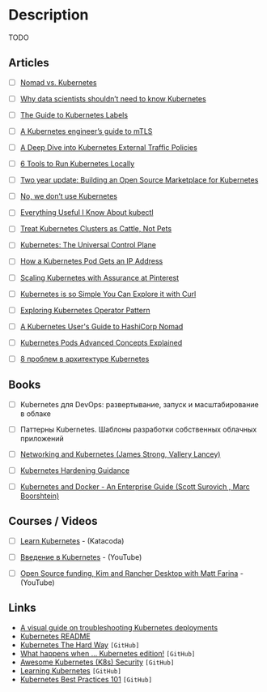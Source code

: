 # Description

TODO


## Articles

- [ ] [Nomad vs. Kubernetes](https://www.nomadproject.io/docs/nomad-vs-kubernetes)
- [ ] [Why data scientists shouldn’t need to know Kubernetes](https://huyenchip.com/2021/09/13/data-science-infrastructure.html)
- [ ] [The Guide to Kubernetes Labels](https://blog.kubecost.com/blog/kubernetes-labels/)
- [ ] [A Kubernetes engineer’s guide to mTLS](https://buoyant.io/mtls-guide/)
- [ ] [A Deep Dive into Kubernetes External Traffic Policies](https://www.asykim.com/blog/deep-dive-into-kubernetes-external-traffic-policies)
- [ ] [6 Tools to Run Kubernetes Locally](https://yankee.dev/6-tools-to-run-kubernetes-locally)
- [ ] [Two year update: Building an Open Source Marketplace for Kubernetes](https://blog.alexellis.io/kubernetes-marketplace-two-year-update/)
- [ ] [No, we don’t use Kubernetes](https://ably.com/blog/no-we-dont-use-kubernetes)
- [ ] [Everything Useful I Know About kubectl](https://www.atomiccommits.io/everything-useful-i-know-about-kubectl/)
- [ ] [Treat Kubernetes Clusters as Cattle, Not Pets](https://zitadel.ch/blog/treat-clusters-as-cattle/)
- [ ] [Kubernetes: The Universal Control Plane](https://blog.cedriccharly.com/post/20200426-kubernetes-the-universal-control-plane/)
- [ ] [How a Kubernetes Pod Gets an IP Address](https://ronaknathani.com/blog/2020/08/how-a-kubernetes-pod-gets-an-ip-address/)
- [ ] [Scaling Kubernetes with Assurance at Pinterest](https://medium.com/pinterest-engineering/scaling-kubernetes-with-assurance-at-pinterest-a23f821168da)
- [ ] [Kubernetes is so Simple You Can Explore it with Curl](https://blog.tilt.dev/2021/03/18/kubernetes-is-so-simple.html)
- [ ] [Exploring Kubernetes Operator Pattern](https://iximiuz.com/en/posts/kubernetes-operator-pattern/)
- [ ] [A Kubernetes User's Guide to HashiCorp Nomad](https://www.hashicorp.com/blog/a-kubernetes-user-s-guide-to-hashicorp-nomad)
- [ ] [Kubernetes Pods Advanced Concepts Explained](https://releasehub.com/blog/kubernetes-pods-advanced-concepts-explained)
- [ ] [8 проблем в архитектуре Kubernetes](https://habr.com/ru/post/585164/)


## Books

- [ ] Kubernetes для DevOps: развертывание, запуск и масштабирование в облаке
- [ ] Паттерны Kubernetes. Шаблоны разработки собственных облачных приложений
- [ ] [Networking and Kubernetes (James Strong, Vallery Lancey)](https://www.oreilly.com/library/view/networking-and-kubernetes/9781492081647/)
- [ ] [Kubernetes Hardening Guidance](https://media.defense.gov/2021/Aug/03/2002820425/-1/-1/1/CTR_KUBERNETES%20HARDENING%20GUIDANCE.PDF)
- [ ] [Kubernetes and Docker - An Enterprise Guide (Scott Surovich , Marc Boorshtein)](https://www.packtpub.com/product/kubernetes-and-docker-an-enterprise-guide/9781839213403)


## Courses / Videos

- [ ] [Learn Kubernetes](https://www.katacoda.com/courses/kubernetes) - (Katacoda)
- [ ] [Введение в Kubernetes](https://youtu.be/L3tgJXsMUTU) - (YouTube)
- [ ] [Open Source funding, Kim and Rancher Desktop with Matt Farina](https://youtu.be/l9j45bvv7Rk) - (YouTube)


## Links

- [A visual guide on troubleshooting Kubernetes deployments](https://learnk8s.io/troubleshooting-deployments)
- [Kubernetes README](https://kubernetesreadme.com/)
- [Kubernetes The Hard Way](https://github.com/kelseyhightower/kubernetes-the-hard-way) `[GitHub]`
- [What happens when ... Kubernetes edition!](https://github.com/jamiehannaford/what-happens-when-k8s) `[GitHub]`
- [Awesome Kubernetes (K8s) Security](https://github.com/magnologan/awesome-k8s-security) `[GitHub]`
- [Learning Kubernetes](https://github.com/codeaprendiz/kubernetes-kitchen) `[GitHub]`
- [Kubernetes Best Practices 101](https://github.com/diegolnasc/kubernetes-best-practices) `[GitHub]`
